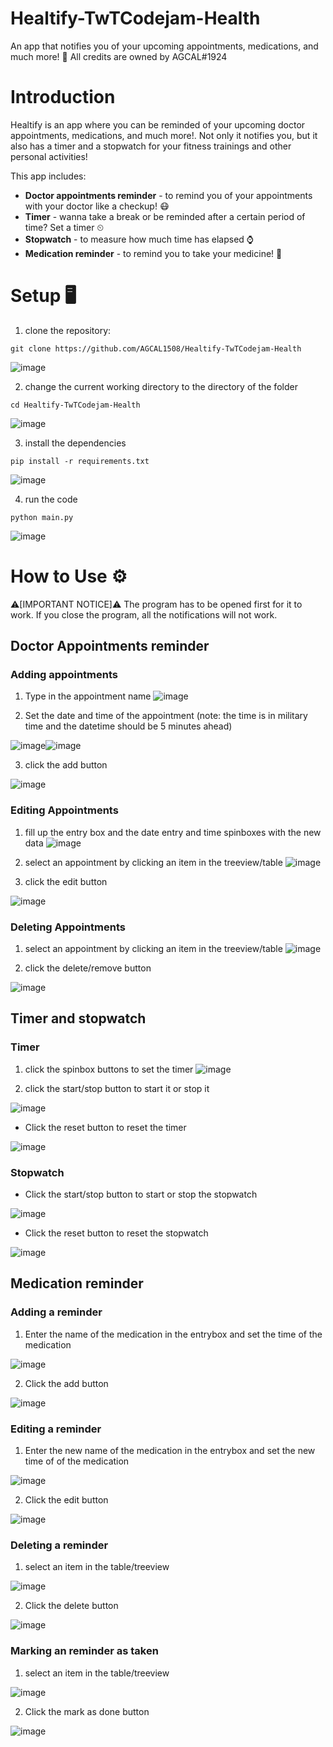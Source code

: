 # Healtify-TwTCodejam-Health
An app that notifies you of your upcoming appointments, medications, and much more! 🔔 
All credits are owned by AGCAL#1924

# Introduction 
Healtify is an app where you can be reminded of your upcoming doctor appointments, medications, and much more!.  Not only it notifies you, but it also has a timer and a stopwatch for your fitness trainings and other personal activities!

This app includes:
- **Doctor appointments reminder** - to remind you of your appointments with your doctor like a checkup! 😷 
- **Timer** - wanna take a break or be reminded after a certain period of time? Set a timer ⏲ 
- **Stopwatch** - to measure how much time has elapsed ⌚ 
- **Medication reminder** - to remind you to take your medicine! 💊 

# Setup 🖥 
1. clone the repository: 
```
git clone https://github.com/AGCAL1508/Healtify-TwTCodejam-Health
```
![image](https://user-images.githubusercontent.com/83540978/132639931-a8ae5022-38ba-436a-baf3-c153e88e5f02.png)

2. change the current working directory to the directory of the folder
```
cd Healtify-TwTCodejam-Health
```
![image](https://user-images.githubusercontent.com/83540978/132639990-0522aad2-fec0-4a4d-ba88-232c6e50f42c.png)

3. install the dependencies
```
pip install -r requirements.txt
```
![image](https://user-images.githubusercontent.com/83540978/132640462-fd897c1c-950e-44b1-8866-b7ebf591c271.png)

4. run the code 
```
python main.py
```
![image](https://user-images.githubusercontent.com/83540978/132640559-71d66392-68f4-4a7f-bb62-8786eb24b6a3.png)

# How to Use ⚙️
⚠️[IMPORTANT NOTICE]⚠️
The program has to be opened first for it to work. If you close the program, all the notifications will not work.

## Doctor Appointments reminder
### Adding appointments
1. Type in the appointment name
![image](https://user-images.githubusercontent.com/83540978/132641487-d3b57682-d510-4600-bc75-636127fc5419.png)

2. Set the date and time of the appointment (note: the time is in military time and the datetime should be 5 minutes ahead)

![image](https://user-images.githubusercontent.com/83540978/132641614-f77eb419-fa30-4984-adf4-230c156c7c40.png)![image](https://user-images.githubusercontent.com/83540978/132641701-df52aaa7-5a39-4539-9ecb-9f4e08ff8de5.png)

3. click the add button

![image](https://user-images.githubusercontent.com/83540978/132642041-48120b6c-66a5-4651-a89a-bd320c08e4d6.png)

### Editing Appointments
1. fill up the entry box and the date entry and time spinboxes with the new data 
![image](https://user-images.githubusercontent.com/83540978/132642679-a820246b-2677-4ada-b6ac-5553f63cdc2a.png)

2. select an appointment by clicking an item in the treeview/table
![image](https://user-images.githubusercontent.com/83540978/132642708-9f5ca4df-a441-478e-bd0a-c2e1ea65cbb6.png)

3. click the edit button

![image](https://user-images.githubusercontent.com/83540978/132642848-fc887225-085c-4526-a5d2-6c379059c335.png)

### Deleting Appointments
1. select an appointment by clicking an item in the treeview/table
![image](https://user-images.githubusercontent.com/83540978/132642708-9f5ca4df-a441-478e-bd0a-c2e1ea65cbb6.png)

2. click the delete/remove button

![image](https://user-images.githubusercontent.com/83540978/132643117-0d24bbca-f810-4752-a1be-497dd087c69d.png)

## Timer and stopwatch
### Timer
1. click the spinbox buttons to set the timer
![image](https://user-images.githubusercontent.com/83540978/132643477-30ba5ea6-9036-49fc-bcc3-fc3cf3d7d26d.png)

2. click the start/stop button to start it or stop it

![image](https://user-images.githubusercontent.com/83540978/132643606-4ebdbe52-17bf-4612-89b1-b300f45a33de.png)

- Click the reset button to reset the timer

![image](https://user-images.githubusercontent.com/83540978/132643714-b467ad36-720d-4ffe-8c22-ccbd14932b00.png)

### Stopwatch

- Click the start/stop button to start or stop the stopwatch

![image](https://user-images.githubusercontent.com/83540978/132643851-379199a9-3321-4f3f-bb8e-87e755dbf9c5.png)

- Click the reset button to reset the stopwatch

![image](https://user-images.githubusercontent.com/83540978/132643975-640f2367-0ead-41f8-917e-c562daced76a.png)

## Medication reminder

### Adding a reminder
1. Enter the name of the medication in the entrybox and set the time of the medication

![image](https://user-images.githubusercontent.com/83540978/132646861-a5d2e088-2bbe-4973-8dad-3b7c10624851.png)

2. Click the add button

![image](https://user-images.githubusercontent.com/83540978/132646963-1705e400-c1fc-40cb-bac9-9206649e1704.png)

### Editing a reminder
1. Enter the new name of the medication in the entrybox and set the new time of of the medication

![image](https://user-images.githubusercontent.com/83540978/132647153-1916d5d2-68c0-4244-9bf1-9c9c6eb73c3f.png)

2. Click the edit button

![image](https://user-images.githubusercontent.com/83540978/132647244-75ab527e-fce8-4cc5-a8ab-87d848c18f95.png)

### Deleting a reminder

1. select an item in the table/treeview

![image](https://user-images.githubusercontent.com/83540978/132648044-a09ead3e-fe3a-4a7e-b4c9-040f73b6faeb.png)

2. Click the delete button

![image](https://user-images.githubusercontent.com/83540978/132648102-1a939a5a-1178-43d1-8d78-64798e2dfe40.png)

### Marking an reminder as taken
1. select an item in the table/treeview

![image](https://user-images.githubusercontent.com/83540978/132648044-a09ead3e-fe3a-4a7e-b4c9-040f73b6faeb.png)

2. Click the mark as done button

![image](https://user-images.githubusercontent.com/83540978/132648316-fcc9662b-f7dd-4b82-8fbe-0764e570cb69.png)



